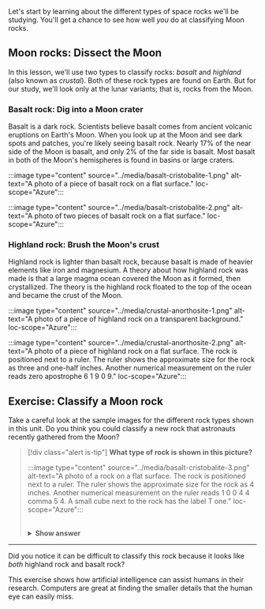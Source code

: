 Let's start by learning about the different types of space rocks we'll be studying. You'll get a chance to see how well *you* do at classifying Moon rocks.

## Moon rocks: Dissect the Moon

In this lesson, we'll use two types to classify rocks: *basalt* and *highland* (also known as *crustal*). Both of these rock types are found on Earth. But for our study, we'll look only at the lunar variants; that is, rocks from the Moon.

### Basalt rock: Dig into a Moon crater

Basalt is a dark rock. Scientists believe basalt comes from ancient volcanic eruptions on Earth's Moon. When you look up at the Moon and see dark spots and patches, you're likely seeing basalt rock. Nearly 17% of the near side of the Moon is basalt, and only 2% of the far side is basalt. Most basalt in both of the Moon's hemispheres is found in basins or large craters.

:::image type="content" source="../media/basalt-cristobalite-1.png" alt-text="A photo of a piece of basalt rock on a flat surface." loc-scope="Azure":::

:::image type="content" source="../media/basalt-cristobalite-2.png" alt-text="A photo of two pieces of basalt rock on a flat surface." loc-scope="Azure":::

### Highland rock: Brush the Moon's crust

Highland rock is lighter than basalt rock, because basalt is made of heavier elements like iron and magnesium. A theory about how highland rock was made is that a large magma ocean covered the Moon as it formed, then crystallized. The theory is the highland rock floated to the top of the ocean and became the crust of the Moon.

:::image type="content" source="../media/crustal-anorthosite-1.png" alt-text="A photo of a piece of highland rock on a transparent background." loc-scope="Azure":::

:::image type="content" source="../media/crustal-anorthosite-2.png" alt-text="A photo of a piece of highland rock on a flat surface. The rock is positioned next to a ruler. The ruler shows the approximate size for the rock as three and one-half inches. Another numerical measurement on the ruler reads zero apostrophe 6 1 9 0 9." loc-scope="Azure":::

## Exercise: Classify a Moon rock

Take a careful look at the sample images for the different rock types shown in this unit. Do you think you could classify a new rock that astronauts recently gathered from the Moon?

> [!div class="alert is-tip"]
> **What type of rock is shown in this picture?**
>
> :::image type="content" source="../media/basalt-cristobalite-3.png" alt-text="A photo of a rock on a flat surface. The rock is positioned next to a ruler. The ruler shows the approximate size for the rock as 4 inches. Another numerical measurement on the ruler reads 1 0 0 4 4 comma 5 4. A small cube next to the rock has the label T one." loc-scope="Azure":::
> 
> <br>
> <details>
> <summary><b>Show answer</b></summary>
> <br>
> &nbsp;&nbsp;&nbsp;&nbsp;<i>This picture shows a <b>basalt rock</b>.</i>
> 
> </details>
>
***

Did you notice it can be difficult to classify this rock because it looks like *both* highland rock and basalt rock?

This exercise shows how artificial intelligence can assist humans in their research. Computers are great at finding the smaller details that the human eye can easily miss.

